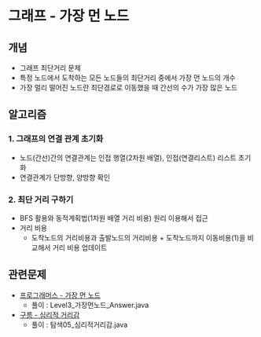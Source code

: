 # 그래프 - 가장 먼 노드

## 개념
- 그래프 최단거리 문제
- 특정 노드에서 도착하는 모든 노드들의 최단거리 중에서 가장 먼 노드의 개수
- 가장 멀리 떨어진 노드란 최단경로로 이동했을 때 간선의 수가 가장 많은 노드

## 알고리즘
### 1. 그래프의 연결 관계 초기화
  - 노드(간선)간의 연결관계는 인접 행열(2차원 배열), 인접(연결리스트) 리스트 초기화
  - 연결관계가 단방향, 양방향 확인
### 2. 최단 거리 구하기
  - BFS 활용와 동적계획법(1차원 배열 거리 비용) 원리 이용해서 접근
  - 거리 비용
    - 도착노드의 거리비용과 출발노드의 거리비용 + 도착노드까지 이동비용(1)을 비교해서 거리 비용 업데이트

## 관련문제
- [프로그래머스 - 가장 먼 노드](https://school.programmers.co.kr/learn/courses/30/lessons/49189)
  - 풀이 : Level3_가장먼노드_Answer.java
- [구름 - 심리적 거리감](https://level.goorm.io/exam/195775/%EC%8B%AC%EB%A6%AC%EC%A0%81-%EA%B1%B0%EB%A6%AC%EA%B0%90/quiz/1)
  - 풀이 : 탐색05_심리적거리감.java